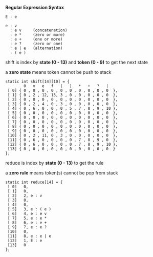 **Regular Expression Syntax**
```
E : e

e : v
  : e v     (concatenation)
  : e *     (zero or more)
  : e +     (one or more)
  : e ?     (zero or one)
  : e | e   (alternation)
  : ( e )
```

shift is index by **state (0 - 13)** and **token (0 - 9)** to get the next state

a **zero state** means token cannot be push to stack

```
static int shift[14][10] = {
        0   v   e   f   (   )   *   +   ?   |
 [ 0] { 0 , 0 , 0 , 0 , 0 , 0 , 0 , 0 , 0 , 0  },
 [ 1] { 0 , 2 , 12, 13, 3 , 0 , 0 , 0 , 0 , 0  },
 [ 2] { 0 , 0 , 0 , 0 , 0 , 0 , 0 , 0 , 0 , 0  },
 [ 3] { 0 , 2 , 4 , 0 , 3 , 0 , 0 , 0 , 0 , 0  },
 [ 4] { 0 , 6 , 0 , 0 , 0 , 5 , 7 , 8 , 9 , 10 },
 [ 5] { 0 , 0 , 0 , 0 , 0 , 0 , 0 , 0 , 0 , 0  },
 [ 6] { 0 , 0 , 0 , 0 , 0 , 0 , 0 , 0 , 0 , 0  },
 [ 7] { 0 , 0 , 0 , 0 , 0 , 0 , 0 , 0 , 0 , 0  },
 [ 8] { 0 , 0 , 0 , 0 , 0 , 0 , 0 , 0 , 0 , 0  },
 [ 9] { 0 , 0 , 0 , 0 , 0 , 0 , 0 , 0 , 0 , 0  },
 [10] { 0 , 2 , 11, 0 , 3 , 0 , 0 , 0 , 0 , 0  },
 [11] { 0 , 6 , 0 , 0 , 0 , 0 , 7 , 8 , 9 , 0  },
 [12] { 0 , 6 , 0 , 0 , 0 , 0 , 7 , 8 , 9 , 10 },
 [13] { 0 , 0 , 0 , 0 , 0 , 0 , 0 , 0 , 0 , 0  }
};
```

reduce is index by **state (0 - 13)** to get the rule

a **zero rule** means token(s) cannot be pop from stack

```
static int reduce[14] = {
 [ 0]   0,
 [ 1]   0,
 [ 2]   2, e : v
 [ 3]   0,
 [ 4]   0,
 [ 5]   3, e : ( e )
 [ 6]   4, e : e v
 [ 7]   5, e : e *
 [ 8]   6, e : e +
 [ 9]   7, e : e ?
 [10]   0,
 [11]   8, e : e | e
 [12]   1, E : e
 [13]   0
};
```
